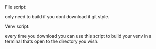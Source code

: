 File script:

only need to build if you dont download it git style. 

Venv script:

every time you download you can use this script to build your venv in a terminal thats open to the directory you wish.
